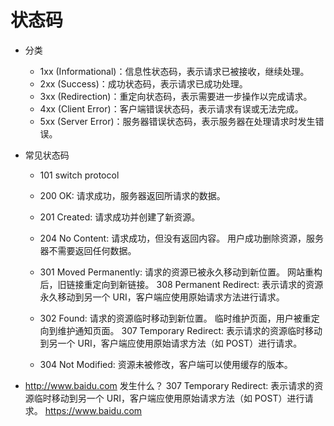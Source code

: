 # 状态码
- 分类
    - 1xx (Informational)：信息性状态码，表示请求已被接收，继续处理。
    - 2xx (Success)：成功状态码，表示请求已成功处理。
    - 3xx (Redirection)：重定向状态码，表示需要进一步操作以完成请求。
    - 4xx (Client Error)：客户端错误状态码，表示请求有误或无法完成。
    - 5xx (Server Error)：服务器错误状态码，表示服务器在处理请求时发生错误。

- 常见状态码
    - 101 switch protocol
    - 200 OK: 请求成功，服务器返回所请求的数据。
    - 201 Created: 请求成功并创建了新资源。
    - 204 No Content: 请求成功，但没有返回内容。
    用户成功删除资源，服务器不需要返回任何数据。

    - 301 Moved Permanently: 请求的资源已被永久移动到新位置。
        网站重构后，旧链接重定向到新链接。
        308 Permanent Redirect: 表示请求的资源永久移动到另一个 URI，客户端应使用原始请求方法进行请求。
    - 302 Found: 请求的资源临时移动到新位置。
        临时维护页面，用户被重定向到维护通知页面。
        307 Temporary Redirect: 表示请求的资源临时移动到另一个 URI，客户端应使用原始请求方法（如 POST）进行请求。
    - 304 Not Modified: 
        资源未被修改，客户端可以使用缓存的版本。

- http://www.baidu.com 发生什么？
    307 Temporary Redirect: 表示请求的资源临时移动到另一个 URI，客户端应使用原始请求方法（如 POST）进行请求。
    https://www.baidu.com

